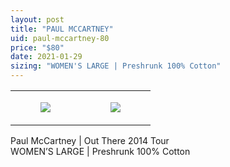 ```yaml
---
layout: post
title: "PAUL MCCARTNEY"
uid: paul-mccartney-80
price: "$80"
date: 2021-01-29
sizing: "WOMEN'S LARGE | Preshrunk 100% Cotton"
---
```




<table style="width:100%;"><tr><td style="vertical-align:top;">
      <figure class="tmblr-full" data-orig-height="2048" data-orig-width="1365" data-orig-src="https://concertshirts.netlify.app/shirts/0577/0577-01.jpg"><img src="https://64.media.tumblr.com/d3dcd8c3c9acf37720043c251a907303/fa673037120622f8-4c/s540x810/17c5dd10bf28942f6a3371796dbbfce10e3421cb.jpg" data-orig-height="2048" data-orig-width="1365" data-orig-src="https://concertshirts.netlify.app/shirts/0577/0577-01.jpg"/></figure></td>
    <td style="vertical-align:top;">
      <figure class="tmblr-full" data-orig-height="2048" data-orig-width="1365" data-orig-src="https://concertshirts.netlify.app/shirts/0577/0577-02.jpg"><img src="https://64.media.tumblr.com/8c252c378cc2331a8748378a0b28c803/fa673037120622f8-5b/s540x810/53c8244715f686e8e2ed09ba73bf2d92eb2c242c.jpg" data-orig-height="2048" data-orig-width="1365" data-orig-src="https://concertshirts.netlify.app/shirts/0577/0577-02.jpg"/></figure></td>
  </tr></table><p>
  Paul McCartney | Out There 2014 Tour<br/>WOMEN&rsquo;S LARGE | Preshrunk 100% Cotton
</p>
